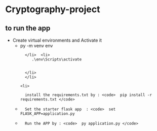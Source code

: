 # Cryptography-project



## to run the app
<ul>
  <li> Create virtual environments and Activate it
    <ul>
        <li>
          py -m venv env

      </li>  <li>
         .\env\Scripts\activate


      </li>
      </li>
    
    <li>
      
      install the requirements.txt by : <code>  pip install -r requirements.txt </code>
      
  </li>    
    <li>
      
      Set the starter flask app  : <code>  set FLASK_APP=application.py 
 </code>
      
  </li> 
    <li>
      
      Run the APP by : <code>  py application.py </code>
      
  </li>
    </ul>
  
  </ul>
